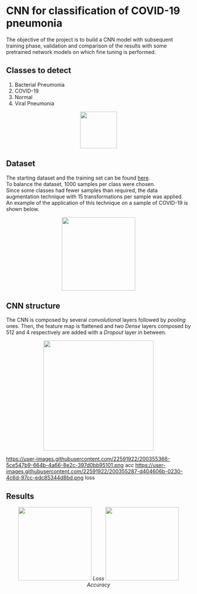 # CNN for classification of COVID-19 pneumonia
The objective of the project is to build a CNN model with subsequent training phase, validation and comparison of the results with some pretrained network models on which fine tuning is performed.

## Classes to detect
1. Bacterial Pneumonia
2. COVID-19
3. Normal
4. Viral Pneumonia
<p align="center">
<img height="100" src="https://user-images.githubusercontent.com/22591922/200346692-b36b14b0-706b-470f-b4b8-e66fbab93094.png">
</p>

## Dataset
The starting dataset and the training set can be found [here](https://www.kaggle.com/datasets/darshan1504/covid19-detection-xray-dataset).<br />
To balance the dataset, 1000 samples per class were chosen.<br />
Since some classes had fewer samples than required, the data augmentation technique with 15 transformations per sample was applied.<br />
An example of the application of this technique on a sample of COVID-19 is shown below.
<p align="center">
<img height="200" src="https://user-images.githubusercontent.com/22591922/200353069-22301420-553c-4934-b0d0-c5539136d5fa.png">
</p>

## CNN structure
The CNN is composed by several *convolutional* layers followed by *pooling* ones.
Then, the feature map is flattened and two *Dense* layers composed by 512 and 4 respectively are added with a *Dropout* layer in between.

<p align="center">
<img height="300" src="https://user-images.githubusercontent.com/22591922/200343426-da4b05b1-4f5d-4d6f-9ea3-882445e67511.png">
</p>

https://user-images.githubusercontent.com/22591922/200355366-5ce547b9-664b-4a66-8e2c-397d0bb95101.png acc
https://user-images.githubusercontent.com/22591922/200355287-d404606b-0230-4c6d-97cc-edc85344d8bd.png loss

## Results
<p float="left" align="middle">
  <img src="https://user-images.githubusercontent.com/22591922/200355287-d404606b-0230-4c6d-97cc-edc85344d8bd.png" width="200" />
  <em>Loss</em>
  <img src="https://user-images.githubusercontent.com/22591922/200355366-5ce547b9-664b-4a66-8e2c-397d0bb95101.png" width="200" /> 
    <em>Accuracy</em>
</p>

